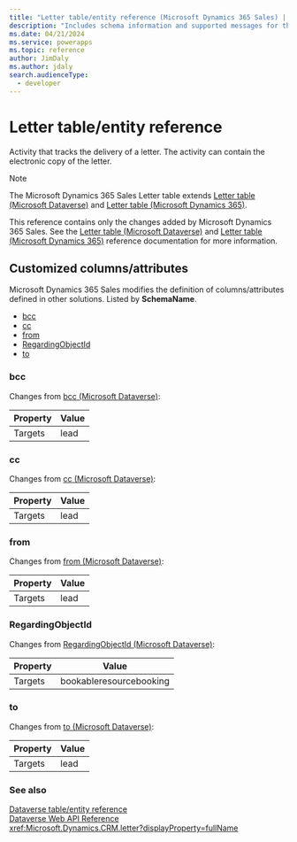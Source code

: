 ```yaml
---
title: "Letter table/entity reference (Microsoft Dynamics 365 Sales) | Microsoft Docs"
description: "Includes schema information and supported messages for the Letter table/entity with Microsoft Dynamics 365 Sales."
ms.date: 04/21/2024
ms.service: powerapps
ms.topic: reference
author: JimDaly
ms.author: jdaly
search.audienceType: 
  - developer
---
```


# Letter table/entity reference

Activity that tracks the delivery of a letter. The activity can contain the electronic copy of the letter.

> [!NOTE]
> The Microsoft Dynamics 365 Sales Letter table extends [Letter table (Microsoft Dataverse)](/power-apps/developer/data-platform/reference/entities/letter) and [Letter table (Microsoft Dynamics 365)](/dynamics365/developer/reference/dataverse/entities/letter).
>
> This reference contains only the changes added by Microsoft Dynamics 365 Sales.
> See the [Letter table (Microsoft Dataverse)](/power-apps/developer/data-platform/reference/entities/letter) and [Letter table (Microsoft Dynamics 365)](/dynamics365/developer/reference/dataverse/entities/letter) reference documentation for more information.



## Customized columns/attributes

Microsoft Dynamics 365 Sales
modifies the definition of columns/attributes defined in other solutions. Listed by **SchemaName**.

- [bcc](#BKMK_bcc)
- [cc](#BKMK_cc)
- [from](#BKMK_from)
- [RegardingObjectId](#BKMK_RegardingObjectId)
- [to](#BKMK_to)

### <a name="BKMK_bcc"></a> bcc

Changes from [bcc (Microsoft Dataverse)](/power-apps/developer/data-platform/reference/entities/letter#BKMK_bcc):

|Property|Value|
|---|---|
|Targets|lead|


### <a name="BKMK_cc"></a> cc

Changes from [cc (Microsoft Dataverse)](/power-apps/developer/data-platform/reference/entities/letter#BKMK_cc):

|Property|Value|
|---|---|
|Targets|lead|


### <a name="BKMK_from"></a> from

Changes from [from (Microsoft Dataverse)](/power-apps/developer/data-platform/reference/entities/letter#BKMK_from):

|Property|Value|
|---|---|
|Targets|lead|


### <a name="BKMK_RegardingObjectId"></a> RegardingObjectId

Changes from [RegardingObjectId (Microsoft Dataverse)](/power-apps/developer/data-platform/reference/entities/letter#BKMK_RegardingObjectId):

|Property|Value|
|---|---|
|Targets|bookableresourcebooking|


### <a name="BKMK_to"></a> to

Changes from [to (Microsoft Dataverse)](/power-apps/developer/data-platform/reference/entities/letter#BKMK_to):

|Property|Value|
|---|---|
|Targets|lead|




### See also

[Dataverse table/entity reference](../about-entity-reference.md)  
[Dataverse Web API Reference](/power-apps/developer/data-platform/webapi/reference/about)   
<xref:Microsoft.Dynamics.CRM.letter?displayProperty=fullName>
